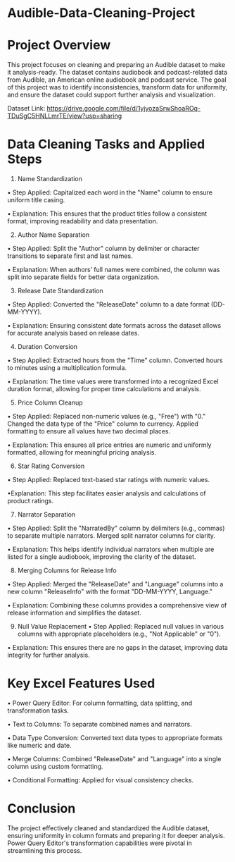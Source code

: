 # Audible-Data-Cleaning-Project

# Project Overview
This project focuses on cleaning and preparing an Audible dataset to make it analysis-ready. The dataset contains audiobook and podcast-related data from Audible, an American online audiobook and podcast service. The goal of this project was to identify inconsistencies, transform data for uniformity, and ensure the dataset could support further analysis and visualization.

Dataset Link: https://drive.google.com/file/d/1yjyozaSrwShoaROq-TDuSgC5HNLLmrTE/view?usp=sharing

# Data Cleaning Tasks and Applied Steps
1. Name Standardization

&#8226; Step Applied: Capitalized each word in the "Name" column to ensure uniform title casing.

&#8226; Explanation: This ensures that the product titles follow a consistent format, improving readability and data presentation.

2. Author Name Separation

&#8226; Step Applied: Split the "Author" column by delimiter or character transitions to separate first and last names.

&#8226; Explanation: When authors’ full names were combined, the column was split into separate fields for better data organization.

3. Release Date Standardization

&#8226; Step Applied: Converted the "ReleaseDate" column to a date format (DD-MM-YYYY).

&#8226; Explanation: Ensuring consistent date formats across the dataset allows for accurate analysis based on release dates.

4. Duration Conversion

&#8226; Step Applied:
Extracted hours from the "Time" column.
Converted hours to minutes using a multiplication formula.

&#8226; Explanation: The time values were transformed into a recognized Excel duration format, allowing for proper time calculations and analysis.

5. Price Column Cleanup

&#8226; Step Applied:
Replaced non-numeric values (e.g., "Free") with "0."
Changed the data type of the "Price" column to currency.
Applied formatting to ensure all values have two decimal places.

&#8226; Explanation: This ensures all price entries are numeric and uniformly formatted, allowing for meaningful pricing analysis.

6. Star Rating Conversion

&#8226; Step Applied: Replaced text-based star ratings with numeric values.

&#8226;Explanation: This step facilitates easier analysis and calculations of product ratings.

7. Narrator Separation

&#8226; Step Applied:
Split the "NarratedBy" column by delimiters (e.g., commas) to separate multiple narrators.
Merged split narrator columns for clarity.

&#8226; Explanation: This helps identify individual narrators when multiple are listed for a single audiobook, improving the clarity of the dataset.

8. Merging Columns for Release Info

&#8226; Step Applied: Merged the "ReleaseDate" and "Language" columns into a new column "ReleaseInfo" with the format "DD-MM-YYYY, Language."

&#8226; Explanation: Combining these columns provides a comprehensive view of release information and simplifies the dataset.

9. Null Value Replacement
&#8226; Step Applied:
Replaced null values in various columns with appropriate placeholders (e.g., "Not Applicable" or "0").

&#8226; Explanation: This ensures there are no gaps in the dataset, improving data integrity for further analysis.

# Key Excel Features Used
&#8226; Power Query Editor: For column formatting, data splitting, and transformation tasks.

&#8226; Text to Columns: To separate combined names and narrators.

&#8226; Data Type Conversion: Converted text data types to appropriate formats like numeric and date.

&#8226; Merge Columns: Combined "ReleaseDate" and "Language" into a single column using custom formatting.

&#8226; Conditional Formatting: Applied for visual consistency checks.

# Conclusion
The project effectively cleaned and standardized the Audible dataset, ensuring uniformity in column formats and preparing it for deeper analysis. Power Query Editor's transformation capabilities were pivotal in streamlining this process.
